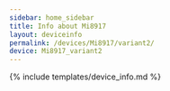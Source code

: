 ```yaml
---
sidebar: home_sidebar
title: Info about Mi8917
layout: deviceinfo
permalink: /devices/Mi8917/variant2/
device: Mi8917_variant2
---
```

{% include templates/device_info.md %}
